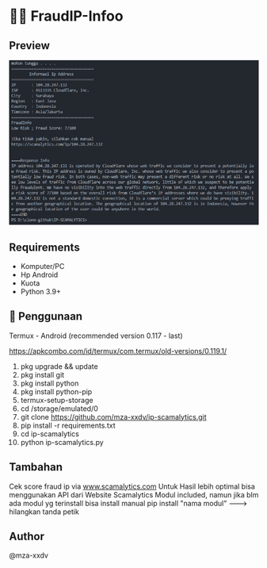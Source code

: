 # 🕵️‍♂️ FraudIP-Infoo

## Preview
![image_2023-06-20_16-57-45!](\img\image_2023-06-20_16-57-45.png)

## Requirements

* Komputer/PC
* Hp Android
* Kuota
* Python 3.9+

## 🚀 Penggunaan
Termux - Android (recommended version 0.117 - last)

https://apkcombo.com/id/termux/com.termux/old-versions/0.119.1/

1. pkg upgrade && update
2. pkg install git
3. pkg install python
4. pkg install python-pip
5. termux-setup-storage
6. cd /storage/emulated/0
7. git clone https://github.com/mza-xxdv/ip-scamalytics.git
8. pip install -r requirements.txt
9. cd ip-scamalytics
10. python ip-scamalytics.py


## Tambahan
Cek score fraud ip via www.scamalytics.com
Untuk Hasil lebih optimal bisa menggunakan API dari Website Scamalytics
Modul included, namun jika blm ada modul yg terinstall bisa install manual
pip install "nama modul" ---> hilangkan tanda petik


## Author
@mza-xxdv